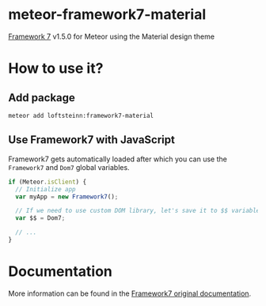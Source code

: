 # meteor-framework7-material
[Framework 7](http://www.idangero.us/framework7/) v1.5.0 for Meteor using the Material design theme

# How to use it?

## Add package
```
meteor add loftsteinn:framework7-material
```

## Use Framework7 with JavaScript

Framework7 gets automatically loaded after which you can use the `Framework7` and `Dom7` global variables.

```js
if (Meteor.isClient) {
  // Initialize app
  var myApp = new Framework7();

  // If we need to use custom DOM library, let's save it to $$ variable:
  var $$ = Dom7;

  // ...
}
```

# Documentation

More information can be found in the [Framework7 original documentation](http://www.idangero.us/framework7/docs/).

